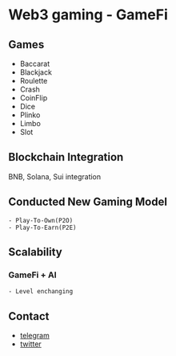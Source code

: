 # Web3 gaming - GameFi

## Games
- Baccarat
- Blackjack
- Roulette
- Crash
- CoinFlip
- Dice
- Plinko
- Limbo
- Slot

## Blockchain Integration

BNB, Solana, Sui integration 

## Conducted New Gaming Model
    
    - Play-To-Own(P2O)
    - Play-To-Earn(P2E)

## Scalability

### GameFi + AI

    - Level enchanging
## Contact
- [telegram](https://t.me/caterpillardev)
- [twitter](https://x.com/caterpillardev)
